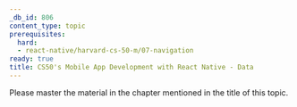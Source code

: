 ```yaml
---
_db_id: 806
content_type: topic
prerequisites:
  hard:
  - react-native/harvard-cs-50-m/07-navigation
ready: true
title: CS50's Mobile App Development with React Native - Data
---
```


Please master the material in the chapter mentioned in the title of this topic.